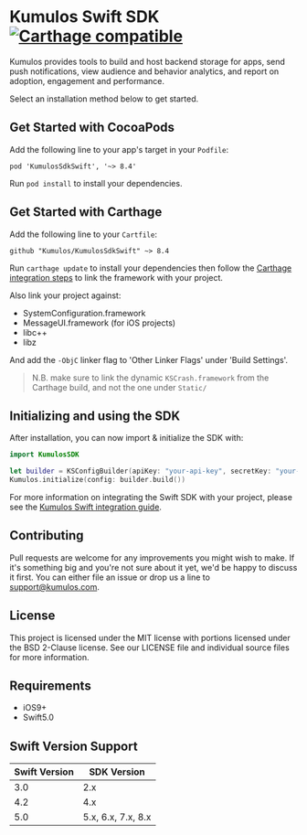 # Kumulos Swift SDK [![Carthage compatible](https://img.shields.io/badge/Carthage-compatible-4BC51D.svg?style=flat)](https://github.com/Carthage/Carthage)

Kumulos provides tools to build and host backend storage for apps, send push notifications, view audience and behavior analytics, and report on adoption, engagement and performance.

Select an installation method below to get started.

## Get Started with CocoaPods

Add the following line to your app's target in your `Podfile`:

```
pod 'KumulosSdkSwift', '~> 8.4'
```

Run `pod install` to install your dependencies.

## Get Started with Carthage

Add the following line to your `Cartfile`:

```
github "Kumulos/KumulosSdkSwift" ~> 8.4
```

Run `carthage update` to install your dependencies then follow the [Carthage integration steps](https://github.com/Carthage/Carthage#getting-started) to link the framework with your project.

Also link your project against:

- SystemConfiguration.framework
- MessageUI.framework (for iOS projects)
- libc++
- libz

And add the `-ObjC` linker flag to 'Other Linker Flags' under 'Build Settings'.

> N.B. make sure to link the dynamic `KSCrash.framework` from the Carthage build, and not the one under `Static/`

## Initializing and using the SDK

After installation, you can now import & initialize the SDK with:

```swift
import KumulosSDK

let builder = KSConfigBuilder(apiKey: "your-api-key", secretKey: "your-secret-key")
Kumulos.initialize(config: builder.build())
```

For more information on integrating the Swift SDK with your project, please see the [Kumulos Swift integration guide](https://docs.kumulos.com/integration/swift).

## Contributing

Pull requests are welcome for any improvements you might wish to make. If it's something big and you're not sure about it yet, we'd be happy to discuss it first. You can either file an issue or drop us a line to [support@kumulos.com](mailto:support@kumulos.com).

## License

This project is licensed under the MIT license with portions licensed under the BSD 2-Clause license. See our LICENSE file and individual source files for more information.

## Requirements

- iOS9+
- Swift5.0

## Swift Version Support

| Swift Version | SDK Version |
| ------------- | ----------- |
| 3.0           | 2.x         |
| 4.2           | 4.x         |
| 5.0           | 5.x, 6.x, 7.x, 8.x    |
